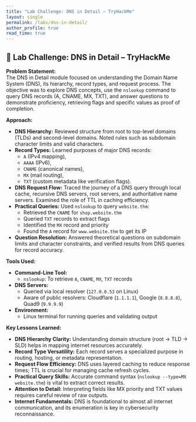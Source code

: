 ```yaml
---
title: "Lab Challenge: DNS in Detail – TryHackMe"
layout: single
permalink: /labs/dns-in-detail/
author_profile: true
read_time: true
---
```


## 🧪 Lab Challenge: DNS in Detail – TryHackMe

**Problem Statement:**  
The DNS in Detail module focused on understanding the Domain Name System (DNS), its hierarchy, record types, and request process. The objective was to explore DNS concepts, use the `nslookup` command to query DNS records (A, CNAME, MX, TXT), and answer questions to demonstrate proficiency, retrieving flags and specific values as proof of completion.

**Approach:**  
- **DNS Hierarchy:** Reviewed structure from root to top-level domains (TLDs) and second-level domains. Noted rules such as subdomain character limits and valid characters.  
- **Record Types:** Learned purposes of major DNS records:  
  - `A` (IPv4 mapping),  
  - `AAAA` (IPv6),  
  - `CNAME` (canonical names),  
  - `MX` (mail routing),  
  - `TXT` (custom metadata like verification flags).  
- **DNS Request Flow:** Traced the journey of a DNS query through local cache, recursive DNS servers, root servers, and authoritative name servers. Examined the role of TTL in caching efficiency.  
- **Practical Queries:** Used `nslookup` to query `website.thm`:  
  - Retrieved the `CNAME` for `shop.website.thm`  
  - Queried `TXT` records to extract flags  
  - Identified the `MX` record and priority  
  - Found the `A` record for `www.website.thm` to get its IP  
- **Question Resolution:** Answered theoretical questions on subdomain limits and character constraints, and verified results from DNS queries for record accuracy.

**Tools Used:**  
- **Command-Line Tool:**  
  - `nslookup`: To retrieve `A`, `CNAME`, `MX`, `TXT` records  
- **DNS Servers:**  
  - Queried via local resolver (`127.0.0.53` on Linux)  
  - Aware of public resolvers: Cloudflare (`1.1.1.1`), Google (`8.8.8.8`), Quad9 (`9.9.9.9`)  
- **Environment:**  
  - Linux terminal for running queries and validating output

**Key Lessons Learned:**  
- **DNS Hierarchy Clarity:** Understanding domain structure (root → TLD → SLD) helps in mapping internet resources accurately.  
- **Record Type Versatility:** Each record serves a specialized purpose in routing, hosting, or metadata representation.  
- **Request Flow Efficiency:** DNS uses layered caching to reduce response times; TTL is crucial for managing cache refresh cycles.  
- **Practical Query Skills:** Accurate command syntax (`nslookup --type=MX website.thm`) is vital to extract correct results.  
- **Attention to Detail:** Interpreting fields like MX priority and TXT values requires careful review of raw outputs.  
- **Internet Fundamentals:** DNS is foundational to almost all internet communication, and its enumeration is key in cybersecurity reconnaissance.

